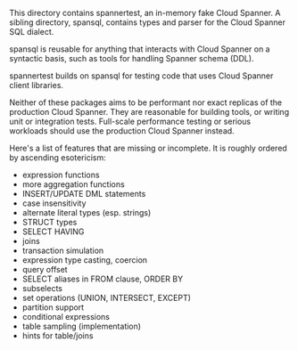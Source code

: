 This directory contains spannertest, an in-memory fake Cloud Spanner. A sibling
directory, spansql, contains types and parser for the Cloud Spanner SQL dialect.

spansql is reusable for anything that interacts with Cloud Spanner on a
syntactic basis, such as tools for handling Spanner schema (DDL).

spannertest builds on spansql for testing code that uses Cloud Spanner client
libraries.

Neither of these packages aims to be performant nor exact replicas of the
production Cloud Spanner. They are reasonable for building tools, or writing
unit or integration tests. Full-scale performance testing or serious workloads
should use the production Cloud Spanner instead.

Here's a list of features that are missing or incomplete. It is roughly ordered
by ascending esotericism:

- expression functions
- more aggregation functions
- INSERT/UPDATE DML statements
- case insensitivity
- alternate literal types (esp. strings)
- STRUCT types
- SELECT HAVING
- joins
- transaction simulation
- expression type casting, coercion
- query offset
- SELECT aliases in FROM clause, ORDER BY
- subselects
- set operations (UNION, INTERSECT, EXCEPT)
- partition support
- conditional expressions
- table sampling (implementation)
- hints for table/joins
